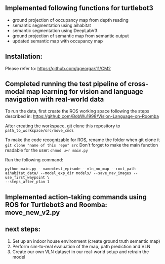 ## Implemented following functions for turtlebot3
* ground projection of occupancy map from depth reading
* semantic segmentation using aihabitat
* semantic segmentation using DeepLabV3
* ground projection of semantic map from semantic output
* updated semantic map with occupancy map

## Installation:
Please refer to: https://github.com/ggeorgak11/CM2

## Completed running the test pipeline of cross-modal map learning for vision and language navigation with real-world data
To run the data, first create the ROS working space following the steps described in:
https://github.com/BobWu1998/Vision-Language-on-Roomba

After creating the workspace, git clone this repository to
```path_to_workspace/src/move_cmds```

To make the code recognizable for ROS, rename the folder when git clone it
```git clone "name of this repo" src```
Don't forget to make the main function readable for the user:
```chmod u+r main.py```

Run the following command:
```
python main.py --name=test_episode --vln_no_map --root_path aihabitat_data/ --model_exp_dir models/ --save_nav_images --use_first_waypoint \
--steps_after_plan 1
```
## Implemented action-taking commands using ROS for Turtlebot3 and Roomba: move_new_v2.py

## next steps:
1. Set up an indoor house environment (create ground truth semantic map)
2. Perform sim-to-real evaluation of the map, path prediction and VLN
3. Create our own VLN dataset in our real-world setup and retrain the model
